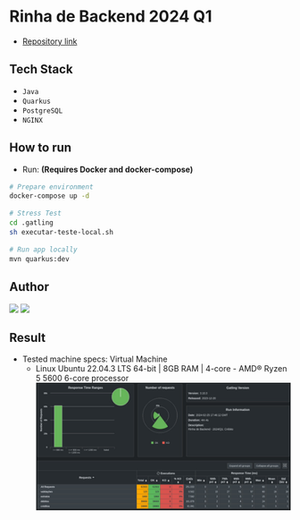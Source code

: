 # Rinha de Backend 2024 Q1

- [Repository link](https://github.com/buemura/rinha-de-backend-2024-q1-java-quarkus)

## Tech Stack

- `Java`
- `Quarkus`
- `PostgreSQL`
- `NGINX`

## How to run

- Run: **(Requires Docker and docker-compose)**

```bash
# Prepare environment
docker-compose up -d
```

```bash
# Stress Test
cd .gatling
sh executar-teste-local.sh
```

```bash
# Run app locally
mvn quarkus:dev
```

## Author

<div>
  <a href="https://www.linkedin.com/in/bruno-uemura/"><img src="https://img.shields.io/badge/linkedin-0077B5.svg?style=for-the-badge&logo=linkedin&logoColor=white"></a>
  <a href="https://github.com/buemura/"><img src="https://img.shields.io/badge/github-3b4c52.svg?style=for-the-badge&logo=github&logoColor=white"></a>
</div>

## Result

- Tested machine specs: Virtual Machine
  - Linux Ubuntu 22.04.3 LTS 64-bit | 8GB RAM | 4-core - AMD® Ryzen 5 5600 6-core processor
    ![Result](.docs/result.png)
